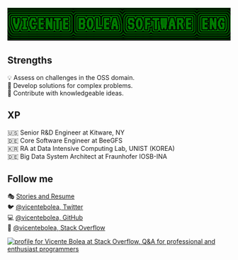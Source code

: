![](https://raw.githubusercontent.com/vicentebolea/vicentebolea/master/vicentebanner.png)

## Strengths 

💡 Assess on challenges in the OSS domain.  
🤔 Develop solutions for complex problems.  
🙏 Contribute with knowledgeable ideas. 

## XP

🇺🇸 Senior R&D Engineer at Kitware, NY  
🇩🇪 Core Software Engineer at BeeGFS  
🇰🇷 RA at Data Intensive Computing Lab, UNIST (KOREA)  
🇩🇪 Big Data System Architect at Fraunhofer IOSB-INA  

## Follow me

🎭 [Stories and Resume](https://vicentebolea.github.io/)   
🐦 [@vicentebolea, Twitter](https://twitter.com/vicentebolea)   
💻 [@vicentebolea, GitHub](https://github.com/vicentebolea)  
📝 [@vicentebolea, Stack Overflow](https://stackoverflow.com/users/2420872/vicente-bolea)


<a href="https://stackoverflow.com/users/2420872/vicente-bolea"><img src="https://stackoverflow.com/users/flair/2420872.png?theme=dark" width="208" height="58" alt="profile for Vicente Bolea at Stack Overflow, Q&amp;A for professional and enthusiast programmers" title="profile for Vicente Bolea at Stack Overflow, Q&amp;A for professional and enthusiast programmers"></a>
